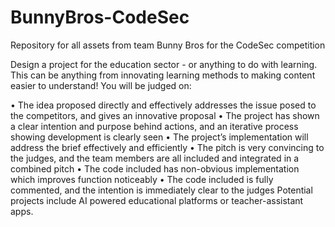 # BunnyBros-CodeSec
Repository for all assets from team Bunny Bros for the CodeSec competition

Design a project for the education sector - or anything to do with learning. This can be anything from innovating learning methods to making content easier to understand! You will be judged on:

• The idea proposed directly and effectively addresses the issue posed to the competitors, and gives an innovative proposal 
• The project has shown a clear intention and purpose behind actions, and an iterative process showing development is clearly seen 
• The project’s implementation will address the brief effectively and efficiently 
• The pitch is very convincing to the judges, and the team members are all included and integrated in a combined pitch 
• The code included has non-obvious implementation which improves function noticeably 
• The code included is fully commented, and the intention is immediately clear to the judges
Potential projects include AI powered educational platforms or teacher-assistant  apps.
